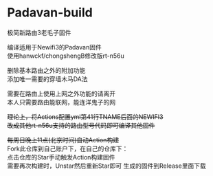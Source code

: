 # Padavan-build 

极简新路由3老毛子固件<br>

编译适用于Newifi3的Padavan固件<br>
使用hanwckf/chongshengB修改版rt-n56u<br>

删除基本路由之外的附加功能<br>
添加唯一需要的穿墙木马DA法

需要在路由上使用上网之外功能的请离开<br>
本人只需要路由能联网，能连洋鬼子的网

~~理论上，将Actions配置yml第41行TNAME后面的NEWIFI3<br>
改成其他rt-n56u支持的路由型号代码即可编译其他固件~~

~~每周日晚上11点(北京时间)自动Action构建~~<br>
Fork此仓库到自己账户下，在自己的仓库下：<br>
点击仓库的Star手动触发Action构建固件<br>
需要再次构建时，Unstar然后重新Star即可
生成的固件到Release里面下载
